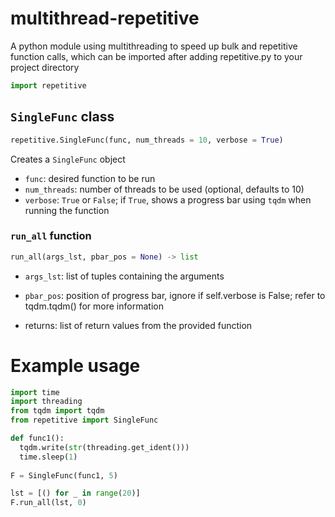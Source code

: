 # multithread-repetitive
A python module using multithreading to speed up bulk and repetitive function calls, which can be imported after adding repetitive.py to your project directory
```python
import repetitive
```

## `SingleFunc` class
```python
repetitive.SingleFunc(func, num_threads = 10, verbose = True)
```
Creates a `SingleFunc` object
- `func`: desired function to be run
- `num_threads`: number of threads to be used (optional, defaults to 10)
- `verbose`: `True` or `False`; if `True`, shows a progress bar using `tqdm` when running the function

### `run_all` function
```python
run_all(args_lst, pbar_pos = None) -> list
```
- `args_lst`: list of tuples containing the arguments
- `pbar_pos`: position of progress bar, ignore if self.verbose is False; refer to tqdm.tqdm() for more information

- returns: list of return values from the provided function

# Example usage
```python
import time
import threading
from tqdm import tqdm
from repetitive import SingleFunc

def func1():
  tqdm.write(str(threading.get_ident()))
  time.sleep(1)
    
F = SingleFunc(func1, 5)

lst = [() for _ in range(20)]
F.run_all(lst, 0)

```

